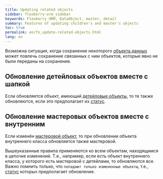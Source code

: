 ```yaml
---
title: Updating related objects
sidebar: flexberry-orm_sidebar
keywords: Flexberry ORM, DataObject, master, detail
summary: Features of updating children's and master's objects
toc: true
permalink: en/fo_update-related-objects.html
lang: en
---
```


Возможна ситуация, когда сохранение некоторого [объекта данных](fo_data-object.html) может повлечь сохранение связанных с ним объектов, которые явно не были переданы на сохранение.

## Обновление детейловых объектов вместе с шапкой

Если обновляется объект, имеющий [детейловые объекты](fo_detail-associations-properties.html), то те также обновляются, если это предполагает их [статус](fo_processing-status-and-condition-of-load-object-data-services.html).

## Обновление мастеровых объектов вместе с внутренним

Если изменён [мастеровой объект](fd_master-association.html), то при обновлении объекта внутреннего класса обновляется также мастеровой.

Вышеуказанные правила применяются ко всем объектам, находящимся в цепочке изменений. Т.е., например, если есть объект внутреннего класса, у которого есть мастеровой с детейлами, то обновляются все. Важно помнить только, что `попадают только измененные объекты`, т.е., [статус](fo_processing-status-and-condition-of-load-object-data-services.html) которых предполагает обновление.